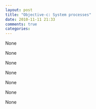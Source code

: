 ```yaml
---
layout: post
title: "Objective-c: System processes"
date: 2010-11-11 21:33
comments: true
categories: 
---
```


None


None


None


None


None


None


None

